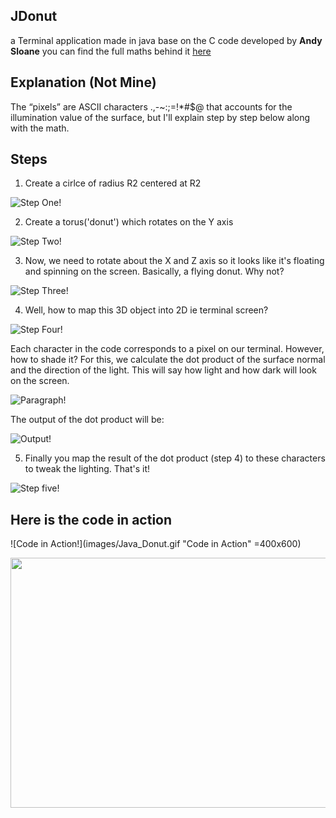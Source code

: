 ## JDonut
a Terminal application made in java base on the C code developed by **Andy Sloane** you can find
the full maths behind it [here](https://www.a1k0n.net/2011/07/20/donut-math.html)

## Explanation (Not Mine)
  The “pixels” are ASCII characters .,-~:;=!*#$@ that accounts for the illumination 
  value of the surface, but I'll explain step by step below along with the math.
  
## Steps

1. Create a cirlce of radius R2 centered at R2

![Step One!](images/step_one.png "Step one")

2. Create a torus('donut') which rotates on the Y axis

![Step Two!](images/step_two.png "Step Two")

3. Now, we need to rotate about the X and Z axis so it looks like it's floating
and spinning on the screen. Basically, a flying donut. Why not?

![Step Three!](images/step_three.png "Step Three")

4. Well, how to map this 3D object into 2D ie terminal screen?

![Step Four!](images/step_four.png "Step four")

Each character in the code corresponds to a pixel on our terminal. However, how to 
shade it? For this, we calculate the dot product of the surface normal and the direction 
of the light. This will say how light and how dark will look on the screen.

![Paragraph!](images/step_five.png "paragraph")

The output of the dot product will be:

![Output!](images/step_six.png "Out put")

5. Finally you map the result of the dot product (step 4) to these characters to 
tweak the lighting. That's it!

![Step five!](images/step_seven.png "Step five")

## Here is the code in action

![Code in Action!](images/Java_Donut.gif "Code in Action" =400x600)

<img src="images/Java_Donut.gif" width="600" height="400" />
